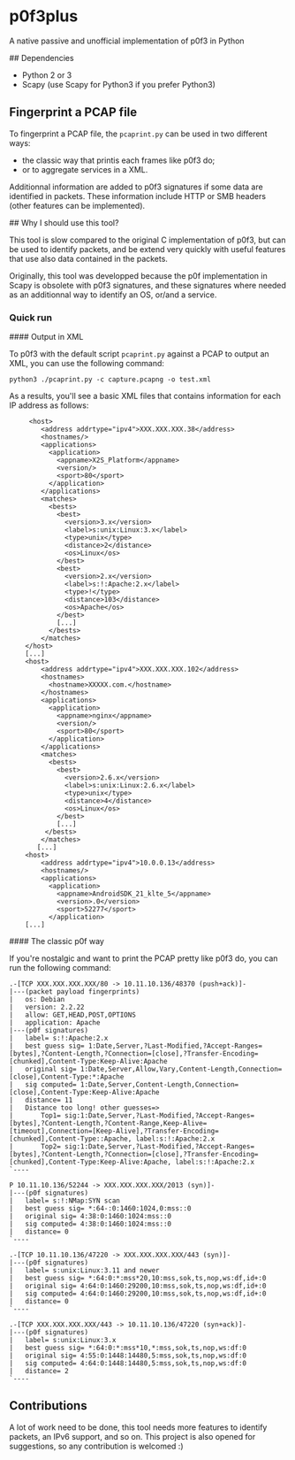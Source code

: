 # p0f3plus
A native passive and unofficial implementation of p0f3 in Python

## Dependencies

- Python 2 or 3
- Scapy (use Scapy for Python3 if you prefer Python3)

## Fingerprint a PCAP file

To fingerprint a PCAP file, the `pcaprint.py` can be used in two different ways:

* the classic way that printis each frames like p0f3 do;
* or to aggregate services in a XML.

Additionnal information are added to p0f3 signatures if some data are 
identified in packets. These information include HTTP or SMB headers
(other features can be implemented).

## Why I should use this tool?

This tool is slow compared to the original C implementation of p0f3, but can be
used to identify packets, and be extend very quickly with useful features that 
use also data contained in the packets. 

Originally, this tool was developped because the p0f implementation in Scapy is
obsolete with p0f3 signatures, and these signatures where needed as an additionnal
way to identify an OS, or/and a service.  

### Quick run

#### Output in XML

To p0f3 with the default script `pcaprint.py` against a PCAP to output an XML,
you can use the following command:

```
python3 ./pcaprint.py -c capture.pcapng -o test.xml
```

As a results, you'll see a basic XML files that contains information for each IP address
as follows:

```
     <host>
        <address addrtype="ipv4">XXX.XXX.XXX.38</address>
        <hostnames/>
        <applications>
          <application>
            <appname>X2S_Platform</appname>
            <version/>
            <sport>80</sport>
          </application>
        </applications>
        <matches>
          <bests>
            <best>
              <version>3.x</version>
              <label>s:unix:Linux:3.x</label>
              <type>unix</type>
              <distance>2</distance>
              <os>Linux</os>
            </best>
            <best>
              <version>2.x</version>
              <label>s:!:Apache:2.x</label>
              <type>!</type>
              <distance>103</distance>
              <os>Apache</os>
            </best>
            [...]
          </bests>
        </matches>
    </host>
    [...]
    <host>
        <address addrtype="ipv4">XXX.XXX.XXX.102</address>
        <hostnames>
          <hostname>XXXXX.com.</hostname>
        </hostnames>
        <applications>
          <application>
            <appname>nginx</appname>
            <version/>
            <sport>80</sport>
          </application>
        </applications>
        <matches>
          <bests>
            <best>
              <version>2.6.x</version>
              <label>s:unix:Linux:2.6.x</label>
              <type>unix</type>
              <distance>4</distance>
              <os>Linux</os>
            </best>
            [...]
         </bests>
        </matches>
       [...]
    <host>
        <address addrtype="ipv4">10.0.0.13</address>
        <hostnames/>
        <applications>
          <application>
            <appname>AndroidSDK_21_klte_5</appname>
            <version>.0</version>
            <sport>52277</sport>
          </application>
    [...] 
```

#### The classic p0f way

If you're nostalgic and want to print the PCAP pretty like p0f3 do, you can run
the following command:

```
.-[TCP XXX.XXX.XXX.XXX/80 -> 10.11.10.136/48370 (push+ack)]-
|---(packet payload fingerprints)
|   os: Debian
|   version: 2.2.22
|   allow: GET,HEAD,POST,OPTIONS
|   application: Apache
|---(p0f signatures)
|   label= s:!:Apache:2.x
|   best guess sig= 1:Date,Server,?Last-Modified,?Accept-Ranges=[bytes],?Content-Length,?Connection=[close],?Transfer-Encoding=[chunked],Content-Type:Keep-Alive:Apache
|   original sig= 1:Date,Server,Allow,Vary,Content-Length,Connection=[close],Content-Type:*:Apache
|   sig computed= 1:Date,Server,Content-Length,Connection=[close],Content-Type:Keep-Alive:Apache
|   distance= 11
|   Distance too long! other guesses=>
|       Top1= sig:1:Date,Server,?Last-Modified,?Accept-Ranges=[bytes],?Content-Length,?Content-Range,Keep-Alive=[timeout],Connection=[Keep-Alive],?Transfer-Encoding=[chunked],Content-Type::Apache, label:s:!:Apache:2.x
|       Top2= sig:1:Date,Server,?Last-Modified,?Accept-Ranges=[bytes],?Content-Length,?Connection=[close],?Transfer-Encoding=[chunked],Content-Type:Keep-Alive:Apache, label:s:!:Apache:2.x
`----

P 10.11.10.136/52244 -> XXX.XXX.XXX.XXX/2013 (syn)]-
|---(p0f signatures)
|   label= s:!:NMap:SYN scan
|   best guess sig= *:64-:0:1460:1024,0:mss::0
|   original sig= 4:38:0:1460:1024:mss::0
|   sig computed= 4:38:0:1460:1024:mss::0
|   distance= 0
`----

.-[TCP 10.11.10.136/47220 -> XXX.XXX.XXX.XXX/443 (syn)]-
|---(p0f signatures)
|   label= s:unix:Linux:3.11 and newer
|   best guess sig= *:64:0:*:mss*20,10:mss,sok,ts,nop,ws:df,id+:0
|   original sig= 4:64:0:1460:29200,10:mss,sok,ts,nop,ws:df,id+:0
|   sig computed= 4:64:0:1460:29200,10:mss,sok,ts,nop,ws:df,id+:0
|   distance= 0
`----

.-[TCP XXX.XXX.XXX.XXX/443 -> 10.11.10.136/47220 (syn+ack)]-
|---(p0f signatures)
|   label= s:unix:Linux:3.x
|   best guess sig= *:64:0:*:mss*10,*:mss,sok,ts,nop,ws:df:0
|   original sig= 4:55:0:1448:14480,5:mss,sok,ts,nop,ws:df:0
|   sig computed= 4:64:0:1448:14480,5:mss,sok,ts,nop,ws:df:0
|   distance= 2
`----
```

## Contributions

A lot of work need to be done, this tool needs more features to identify packets, an IPv6 support, and so on. 
This project is also opened for suggestions, so any contribution is welcomed :) 
